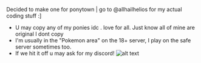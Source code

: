 Decided to make one for ponytown | go to @allhailhelios for my actual coding stuff :]
- U may copy any of my ponies idc . love for all. Just know all of mine are original I dont copy
- I'm usually in the "Pokemon area" on the 18+ server, I play on the safe server sometimes too.
- If we hit it off u may ask for my discord!
![alt text]([https://github.com/adam-p/markdown-here/raw/master/src/common/images/icon48.png](https://file.garden/Zruzz_C1HzBK0sHv/minun.gif) "minun plusle")

<!--
**ladyazul/ladyazul** is a ✨ _special_ ✨ repository because its `README.md` (this file) appears on your GitHub profile.

Here are some ideas to get you started:

- 🔭 I’m currently working on ...
- 🌱 I’m currently learning ...
- 👯 I’m looking to collaborate on ...
- 🤔 I’m looking for help with ...
- 💬 Ask me about ...
- 📫 How to reach me: ...
- 😄 Pronouns: ...
- ⚡ Fun fact: ...
-->
